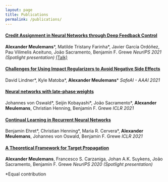 ```yaml
---
layout: page
title: Publications
permalink: /publications/
---
```


#### [Credit Assignment in Neural Networks through Deep Feedback Control](https://arxiv.org/abs/2106.07887)
**Alexander Meulemans**\*, Matilde Tristany Farinha\*, Javier García Ordóñez, Pau Vilimelis Aceituno, João Sacramento, Benjamin F. Grewe
*NeurIPS 2021 (Spotlight presentation)*
[(Talk)](https://www.youtube.com/watch?v=tktHvr81DZE&t=1231s)

#### [Challenges for Using Impact Regularizers to Avoid Negative Side Effects](https://arxiv.org/abs/2101.12509)
David Lindner\*, Kyle Matoba\*, **Alexander Meulemans**\*
*SafeAI - AAAI 2021*

#### [Neural networks with late-phase weights](https://arxiv.org/abs/2007.12927)
Johannes von Oswald\*, Seijin Kobayashi\*, João Sacramento\*, **Alexander Meulemans**, Christian Henning, Benjamin F. Grewe
*ICLR 2021*

#### [Continual Learning in Recurrent Neural Networks](https://arxiv.org/abs/2006.12109)
Benjamin Ehret\*, Christian Henning\*, Maria R. Cervera\*, **Alexander Meulemans**, Johannes von Oswald, Benjamin F. Grewe
*ICLR 2021*

#### [A Theoretical Framework for Target Propagation](https://proceedings.neurips.cc//paper/2020/hash/e7a425c6ece20cbc9056f98699b53c6f-Abstract.html)
**Alexander Meulemans**, Francesco S. Carzaniga, Johan A.K. Suykens, João Sacramento, Benjamin F. Grewe
*NeurIPS 2020 (Spotlight presentation)*


\*Equal contribution





